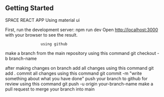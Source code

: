 ## Getting Started

SPACE REACT APP
Using material ui

First, run the development server:
npm run dev
Open [http://localhost:3000](http://localhost:3000) with your browser to see the result.

                    using github

make a branch from the main repository using this command
git checkout -b branch-name

after making changes on branch add all changes using this command
git add .
commit all changes using this command
git commit -m "write something about what you have done"
push your branch to github for review using this command
git push -u origin your-branch-name
make a pull request to merge your branch into main

